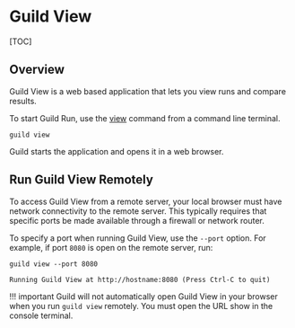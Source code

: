 # Guild View

[TOC]

## Overview

Guild View is a web based application that lets you view runs and
compare results.

To start Guild Run, use the [view](cmd:view) command from a command
line terminal.

``` command
guild view
```

Guild starts the application and opens it in a web browser.

## Run Guild View Remotely

To access Guild View from a remote server, your local browser must
have network connectivity to the remote server. This typically
requires that specific ports be made available through a firewall or
network router.

To specify a port when running Guild View, use the `--port`
option. For example, if port `8080` is open on the remote server, run:

``` command
guild view --port 8080
```

``` output
Running Guild View at http://hostname:8080 (Press Ctrl-C to quit)
```

!!! important
    Guild will not automatically open Guild View in your
    browser when you run `guild view` remotely. You must open the URL
    show in the console terminal.
